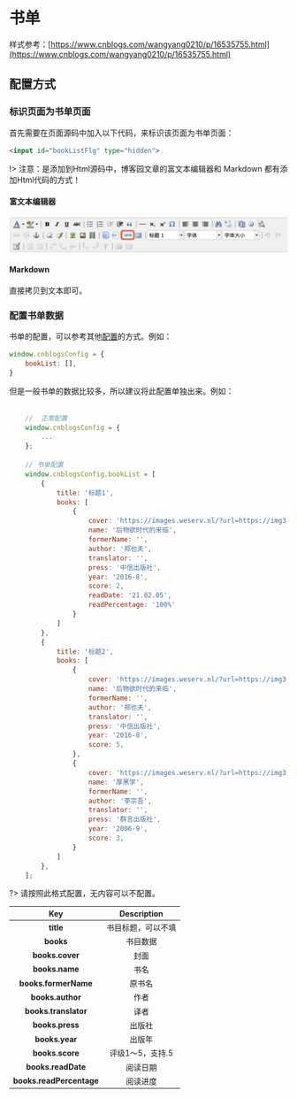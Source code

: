 # 书单

样式参考：[https://www.cnblogs.com/wangyang0210/p/16535755.html](https://www.cnblogs.com/wangyang0210/p/16535755.html)

## 配置方式

### 标识页面为书单页面

首先需要在页面源码中加入以下代码，来标识该页面为书单页面：

```html
<input id="bookListFlg" type="hidden">
```

!> 注意：是添加到Html源码中，博客园文章的富文本编辑器和 Markdown 都有添加Html代码的方式！

#### 富文本编辑器

![reprinted_01](../../Images/reprinted_01.png)

#### Markdown

直接拷贝到文本即可。

### 配置书单数据

书单的配置，可以参考其他[配置](https://wangyang0210.github.io/Cnblogs-Theme/v2/#/Docs/Customization/bookList)的方式。例如：

```javascript
window.cnblogsConfig = {
    bookList: [],
}
```

但是一般书单的数据比较多，所以建议将此配置单独出来。例如：

```javascript

    //  正常配置
    window.cnblogsConfig = {
        ...
    };

    // 书单配置
    window.cnblogsConfig.bookList = [
        {
            title: '标题1',
            books: [
                {
                    cover: 'https://images.weserv.nl/?url=https://img3.doubanio.com/view/subject/l/public/s29934992.jpg',
                    name: '后物欲时代的来临',
                    formerName: '',
                    author: '郑也夫',
                    translator: '',
                    press: '中信出版社',
                    year: '2016-8',
                    score: 2,
                    readDate: '21.02.05',
                    readPercentage: '100%'
                }
            ]
        },
        {
            title: '标题2',
            books: [
                {
                    cover: 'https://images.weserv.nl/?url=https://img3.doubanio.com/view/subject/l/public/s29934992.jpg',
                    name: '后物欲时代的来临',
                    formerName: '',
                    author: '郑也夫',
                    translator: '',
                    press: '中信出版社',
                    year: '2016-8',
                    score: 5,
                },
                {
                    cover: 'https://images.weserv.nl/?url=https://img3.doubanio.com/view/subject/l/public/s2180473.jpg',
                    name: '厚黑学',
                    formerName: '',
                    author: '李宗吾',
                    translator: '',
                    press: '群言出版社',
                    year: '2006-9',
                    score: 3,
                }
            ]
        },
    ];
```

?> 请按照此格式配置，无内容可以不配置。

|**Key**|**Description**|
|:-----:|:-----:|
|**title**|书目标题，可以不填|
|**books**|书目数据|
|**books.cover**|封面|
|**books.name**|书名|
|**books.formerName**|原书名|
|**books.author**|作者|
|**books.translator**|译者|
|**books.press**|出版社|
|**books.year**|出版年|
|**books.score**|评级1～5，支持.5|
|**books.readDate**|阅读日期|
|**books.readPercentage**|阅读进度|
